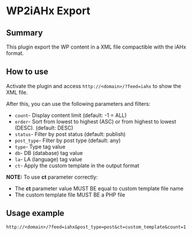 # WP2iAHx Export

## Summary
This plugin export the WP content in a XML file compactible with the iAHx format.

## How to use
Activate the plugin and access `http://<domain>/?feed=iahx` to show the XML file.

After this, you can use the following parameters and filters:

* `count`- Display content limit (default: -1 = ALL)
* `order`- Sort from lowest to highest (ASC) or from highest to lowest (DESC). (default: DESC)
* `status`- Filter by post status (default: publish)
* `post_type`- Filter by post type (default: any)
* `type`- Type tag value
* `db`- DB (database) tag value
* `la`- LA (language) tag value
* `ct`- Apply the custom template in the output format

__NOTE:__ To use __ct__ parameter correctly:
* The __ct__ parameter value MUST BE equal to custom template file name
* The custom template file MUST BE a PHP file

## Usage example
```
http://<domain>/?feed=iahx&post_type=post&ct=custom_template&count=1
```
